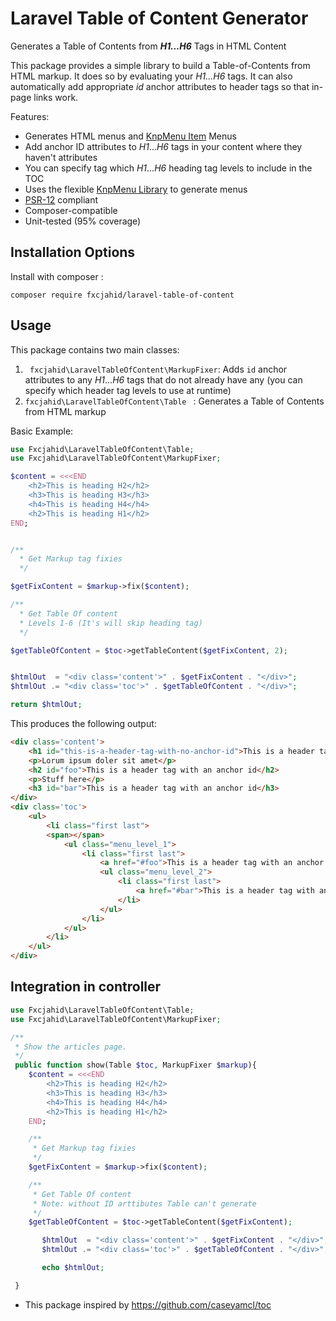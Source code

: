 Laravel Table of Content Generator
==================================

Generates a Table of Contents from ***H1...H6***  Tags in HTML Content

This package provides a simple library to build a Table-of-Contents from HTML markup.  It does so by evaluating your *H1...H6* tags.
It can also automatically add appropriate *id* anchor attributes to header tags so that in-page links work.

Features:

* Generates HTML menus and [KnpMenu Item](https://github.com/KnpLabs/KnpMenu) Menus
* Add anchor ID attributes to *H1*...*H6*  tags in your content where they haven't attributes
* You can specify tag which *H1*...*H6*  heading tag levels to include in the TOC
* Uses the flexible [KnpMenu Library](https://github.com/KnpLabs/KnpMenu) to generate menus
* [PSR-12](https://www.php-fig.org/psr/psr-12/) compliant
* Composer-compatible
* Unit-tested (95% coverage)

Installation Options
--------------------

Install with composer :

`composer require fxcjahid/laravel-table-of-content`

Usage
-----

This package contains two main classes:

1. ` fxcjahid\LaravelTableOfContent\MarkupFixer`: Adds `id` anchor attributes to any *H1*...*H6* tags that do not already have any (you can specify which header tag levels to use at runtime)
2. `fxcjahid\LaravelTableOfContent\Table ` : Generates a Table of Contents from HTML markup

Basic Example:

```php
use Fxcjahid\LaravelTableOfContent\Table;
use Fxcjahid\LaravelTableOfContent\MarkupFixer;

$content = <<<END
	<h2>This is heading H2</h2>
	<h3>This is heading H3</h3>
	<h4>This is heading H4</h4>
	<h2>This is heading H1</h2>
END;


/**
  * Get Markup tag fixies
  */

$getFixContent = $markup->fix($content);

/**
  * Get Table Of content 
  * Levels 1-6 (It's will skip heading tag)
  */

$getTableOfContent = $toc->getTableContent($getFixContent, 2);


$htmlOut  = "<div class='content'>" . $getFixContent . "</div>";
$htmlOut .= "<div class='toc'>" . $getTableOfContent . "</div>";

return $htmlOut;


```

This produces the following output:

```html
<div class='content'>
    <h1 id="this-is-a-header-tag-with-no-anchor-id">This is a header tag with no anchor id</h1>
    <p>Lorum ipsum doler sit amet</p>
    <h2 id="foo">This is a header tag with an anchor id</h2>
    <p>Stuff here</p>
    <h3 id="bar">This is a header tag with an anchor id</h3>
</div>
<div class='toc'>
    <ul>
        <li class="first last">
        <span></span>
            <ul class="menu_level_1">
                <li class="first last">
                    <a href="#foo">This is a header tag with an anchor id</a>
                    <ul class="menu_level_2">
                        <li class="first last">
                            <a href="#bar">This is a header tag with an anchor id</a>
                        </li>
                    </ul>
                </li>
            </ul>
        </li>
    </ul>
</div>
```

Integration in controller
-------------------------

```php
use Fxcjahid\LaravelTableOfContent\Table;
use Fxcjahid\LaravelTableOfContent\MarkupFixer;

/**
 * Show the articles page.
 */
 public function show(Table $toc, MarkupFixer $markup){
	$content = <<<END
		<h2>This is heading H2</h2>
		<h3>This is heading H3</h3>
		<h4>This is heading H4</h4>
		<h2>This is heading H1</h2>
	END;

	/**
	 * Get Markup tag fixies 
	 */
	$getFixContent = $markup->fix($content);

	/**
	 * Get Table Of content 
	 * Note: without ID arttibutes Table can't generate
	 */
	$getTableOfContent = $toc->getTableContent($getFixContent);

       $htmlOut  = "<div class='content'>" . $getFixContent . "</div>"; 
       $htmlOut .= "<div class='toc'>" . $getTableOfContent . "</div>";

       echo $htmlOut;

 } 
```

* This package inspired by https://github.com/caseyamcl/toc
